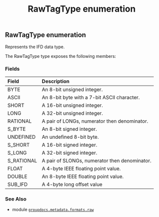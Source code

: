 ﻿---
title: RawTagType enumeration
second_title: GroupDocs.Metadata for Python via .NET API References
description: 
type: docs
url: /python-net/groupdocs.metadata.formats.raw/rawtagtype/
is_root: false
weight: 160
---

## RawTagType enumeration

Represents the IFD data type.



The RawTagType type exposes the following members:

### Fields
| Field | Description |
| :- | :- |
| BYTE | An 8-bit unsigned integer. |
| ASCII | An 8-bit byte with a 7-bit ASCII character. |
| SHORT | A 16-bit unsigned integer. |
| LONG | A 32-bit unsigned integer. |
| RATIONAL | A pair of LONGs, numerator then denominator. |
| S_BYTE | An 8-bit signed integer. |
| UNDEFINED | An undefined 8-bit byte. |
| S_SHORT | A 16-bit signed integer. |
| S_LONG | A 32-bit signed integer. |
| S_RATIONAL | A pair of SLONGs, numerator then denominator. |
| FLOAT | A 4-byte IEEE floating point value. |
| DOUBLE | An 8-byte IEEE floating point value. |
| SUB_IFD | A 4-byte long offset value |



### See Also
* module [`groupdocs.metadata.formats.raw`](..)
